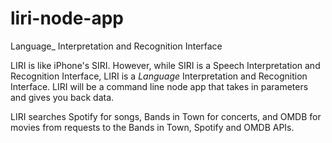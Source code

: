 # liri-node-app
Language_ Interpretation and Recognition Interface

LIRI is like iPhone's SIRI. However, while SIRI is a Speech Interpretation and Recognition Interface, LIRI is a _Language_ Interpretation and Recognition Interface. LIRI will be a command line node app that takes in parameters and gives you back data.

LIRI searches Spotify for songs, Bands in Town for concerts, and OMDB for movies from requests to the Bands in Town, Spotify and OMDB APIs.
